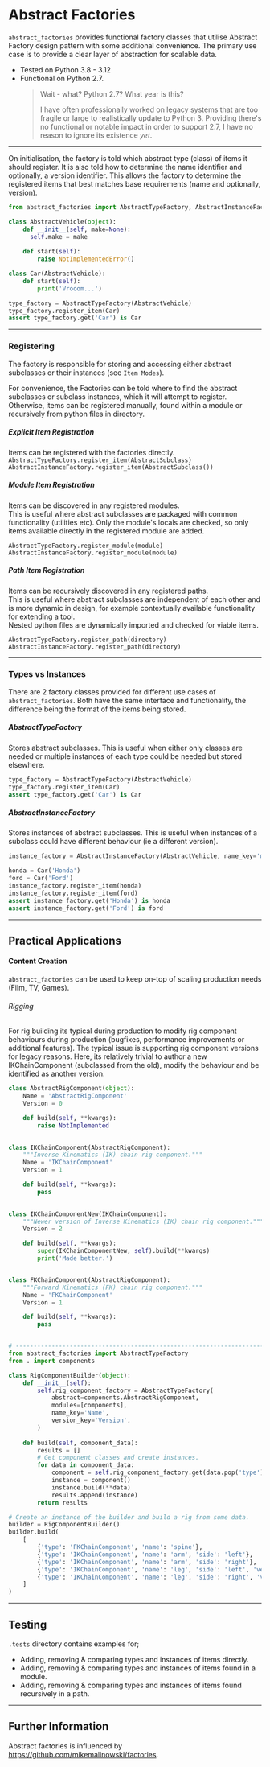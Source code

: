 # Abstract Factories
`abstract_factories` provides functional factory classes that utilise Abstract Factory 
design pattern with some additional convenience.
The primary use case is to provide a clear layer of abstraction 
for scalable data.

- Tested on Python 3.8 - 3.12
- Functional on Python 2.7.
  > Wait - what? Python 2.7? What year is this?
  >
  > I have often professionally worked on legacy systems that are too 
  > fragile or large to realistically update to Python 3.
  > Providing there's no functional or notable impact in order to 
  > support 2.7, I have no reason to ignore its existence _yet_.

---

On initialisation, the factory is told which abstract type (class) of items it 
should register. It is also told how to determine the name identifier and optionally, a 
version identifier. This allows the factory to determine the registered items that
best matches base requirements (name and optionally, version).  
```python
from abstract_factories import AbstractTypeFactory, AbstractInstanceFactory

class AbstractVehicle(object):
    def __init__(self, make=None):
      self.make = make
  
    def start(self):
        raise NotImplementedError()

class Car(AbstractVehicle):
    def start(self):
        print('Vrooom...')

type_factory = AbstractTypeFactory(AbstractVehicle)
type_factory.register_item(Car)
assert type_factory.get('Car') is Car
```

---

### Registering
The factory is responsible for storing and accessing either abstract subclasses or their instances 
(see `Item Modes`).

For convenience, the Factories can be told where to find the abstract subclasses or subclass 
instances, which it will attempt to register.  
Otherwise, items can be registered manually, found within a module or recursively from python 
files in directory.

##### Explicit Item Registration
Items can be registered with the factories directly.
`AbstractTypeFactory.register_item(AbstractSubclass)`
`AbstractInstanceFactory.register_item(AbstractSubclass())`


##### Module Item Registration
Items can be discovered in any registered modules.  
This is useful where abstract subclasses are packaged with common functionality (utilities etc).
Only the module's locals are checked, so only items available directly in the registered module are added.

`AbstractTypeFactory.register_module(module)`
`AbstractInstanceFactory.register_module(module)`


##### Path Item Registration
Items can be recursively discovered in any registered paths.  
This is useful where abstract subclasses are independent of each other and is more dynamic in design, for example 
contextually available functionality for extending a tool.  
Nested python files are dynamically imported and checked for viable items.

`AbstractTypeFactory.register_path(directory)`
`AbstractInstanceFactory.register_path(directory)`

---

### Types vs Instances
There are 2 factory classes provided for different use cases of `abstract_factories`. 
Both have the same interface and functionality, the difference being the format of the 
items being stored. 

##### AbstractTypeFactory
Stores abstract subclasses. 
This is useful when either only classes are needed or multiple 
instances of each type could be needed but stored elsewhere.
```python
type_factory = AbstractTypeFactory(AbstractVehicle)
type_factory.register_item(Car)
assert type_factory.get('Car') is Car
```

##### AbstractInstanceFactory
Stores instances of abstract subclasses. 
This is useful when instances of a subclass could have different behaviour (ie a different version).
```python
instance_factory = AbstractInstanceFactory(AbstractVehicle, name_key='make')

honda = Car('Honda')
ford = Car('Ford')
instance_factory.register_item(honda)
instance_factory.register_item(ford)
assert instance_factory.get('Honda') is honda
assert instance_factory.get('Ford') is ford
```

---

## Practical Applications
#### Content Creation
`abstract_factories` can be used to keep on-top of scaling production needs (Film, TV, Games).

###### Rigging
For rig building its typical during production to modify rig component behaviours during production (bugfixes, 
performance improvements or additional features). The typical issue is supporting rig component versions for legacy reasons.
Here, its relatively trivial to author a new IKChainComponent (subclassed from the old), modify the behaviour and be 
identified as another version.
```python
class AbstractRigComponent(object):
    Name = 'AbstractRigComponent'
    Version = 0

    def build(self, **kwargs):
        raise NotImplemented

    
class IKChainComponent(AbstractRigComponent):
    """Inverse Kinematics (IK) chain rig component."""
    Name = 'IKChainComponent'
    Version = 1

    def build(self, **kwargs):
        pass

    
class IKChainComponentNew(IKChainComponent):
    """Newer version of Inverse Kinematics (IK) chain rig component."""
    Version = 2

    def build(self, **kwargs):
        super(IKChainComponentNew, self).build(**kwargs)
        print('Made better.')


class FKChainComponent(AbstractRigComponent):
    """Forward Kinematics (FK) chain rig component."""
    Name = 'FKChainComponent'
    Version = 1

    def build(self, **kwargs):
        pass


# --------------------------------------------------------------------------
from abstract_factories import AbstractTypeFactory
from . import components

class RigComponentBuilder(object):
    def __init__(self):
        self.rig_component_factory = AbstractTypeFactory(
            abstract=components.AbstractRigComponent,
            modules=[components],
            name_key='Name', 
            version_key='Version',
        )
    
    def build(self, component_data):
        results = []
        # Get component classes and create instances.
        for data in component_data:
            component = self.rig_component_factory.get(data.pop('type'), version=data.pop('version', None))
            instance = component()
            instance.build(**data)
            results.append(instance)
        return results

# Create an instance of the builder and build a rig from some data.
builder = RigComponentBuilder()
builder.build(
    [
        {'type': 'FKChainComponent', 'name': 'spine'},
        {'type': 'IKChainComponent', 'name': 'arm', 'side': 'left'},
        {'type': 'IKChainComponent', 'name': 'arm', 'side': 'right'},
        {'type': 'IKChainComponent', 'name': 'leg', 'side': 'left', 'version': 2},
        {'type': 'IKChainComponent', 'name': 'leg', 'side': 'right', 'version': 2},
    ]
)
```

---

## Testing
`.tests` directory contains examples for;
- Adding, removing & comparing types and instances of items directly.
- Adding, removing & comparing types and instances of items found in a module.
- Adding, removing & comparing types and instances of items found recursively in a path.

---

## Further Information
Abstract factories is influenced by https://github.com/mikemalinowski/factories.
